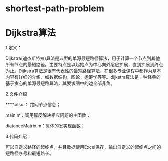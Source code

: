 # shortest-path-problem
# Dijkstra算法

1.定义：

Dijkstra(迪杰斯特拉)算法是典型的单源最短路径算法，用于计算一个节点到其他所有节点的最短路径。主要特点是以起始点为中心向外层层扩展，直到扩展到终点为止。Dijkstra算法是很有代表性的最短路径算法，在很多专业课程中都作为基本内容有详细的介绍，如数据结构，图论，运筹学等等。dijkstra算法是一种经典的基于贪心的单源最短路算法，其要求图中的边全部非负。

2.文件介绍

****.xlsx ： 路网节点信息；

main.m：调用算反解决相应问题的主函数；

diatanceMatrix.m：具体的发实现函数；

3.代码介绍：

可以自定义路径的起终点，并且数据使用Excel保存，输出自定义的起终点之间的短路径序号和最短路长。
